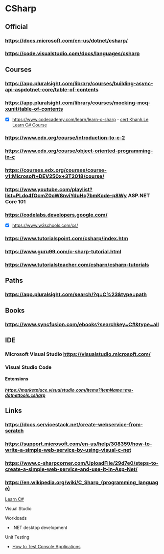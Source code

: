 # CSharp
## Official
### https://docs.microsoft.com/en-us/dotnet/csharp/
### https://code.visualstudio.com/docs/languages/csharp
## Courses
### https://app.pluralsight.com/library/courses/building-async-api-aspdotnet-core/table-of-contents
### https://app.pluralsight.com/library/courses/mocking-moq-xunit/table-of-contents
- [x] https://www.codecademy.com/learn/learn-c-sharp - [cert Khanh.Le Learn C# Course](https://www.codecademy.com/profiles/Khanh.Le/certificates/65f0ff88f4fc58e0536b3b51648dff24)
### https://www.edx.org/course/introduction-to-c-2
### https://www.edx.org/course/object-oriented-programming-in-c
### https://courses.edx.org/courses/course-v1:Microsoft+DEV250x+3T2018/course/
### https://www.youtube.com/playlist?list=PLdo4fOcmZ0oW8nviYduHq7bmKode-p8Wy ASP.NET Core 101
### https://codelabs.developers.google.com/
- [x] https://www.w3schools.com/cs/
### https://www.tutorialspoint.com/csharp/index.htm
### https://www.guru99.com/c-sharp-tutorial.html
### https://www.tutorialsteacher.com/csharp/csharp-tutorials
## Paths
### https://app.pluralsight.com/search/?q=C%23&type=path
## Books
### https://www.syncfusion.com/ebooks?searchkey=C#&type=all
## IDE
### Microsoft Visual Studio https://visualstudio.microsoft.com/
### Visual Studio Code
#### Extensions
##### https://marketplace.visualstudio.com/items?itemName=ms-dotnettools.csharp
## Links
### https://docs.servicestack.net/create-webservice-from-scratch
### https://support.microsoft.com/en-us/help/308359/how-to-write-a-simple-web-service-by-using-visual-c-net
### https://www.c-sharpcorner.com/UploadFile/29d7e0/steps-to-create-a-simple-web-service-and-use-it-in-Asp-Net/
### https://en.wikipedia.org/wiki/C_Sharp_(programming_language)
[Learn C#](https://www.codecademy.com/learn/learn-c-sharp)

Visual Studio

Workloads
* .NET desktop development

Unit Testing
* [How to Test Console Applications](https://www.codeproject.com/Articles/17652/How-to-Test-Console-Applications)
